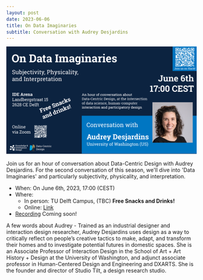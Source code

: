 ```yaml
---
layout: post
date: 2023-06-06
title: On Data Imaginaries
subtitle: Conversation with Audrey Desjardins
---
```


![Conversation with Audrey Desjardins](public/img/conversations/dcd-conversation-audrey.png)

Join us for an hour of conversation about Data-Centric Design with Audrey Desjardins. For the second conversation of this season, we'll dive into 'Data Imaginaries' and particularly subjectivity, physicality, and interpretation.

* When: On June 6th, 2023, 17:00 (CEST)
* Where:
    * In person: TU Delft Campus, (TBC) **Free Snacks and Drinks!**
    * Online: [Link](https://edu.nl/wmrvb)
* [Recording]() Coming soon!

A few words about Audrey - Trained as an industrial designer and interaction design researcher, Audrey Desjardins uses design as a way to critically reflect on people’s creative tactics to make, adapt, and transform their homes and to investigate potential futures in domestic spaces. She is an Associate Professor of Interaction Design in the School of Art + Art History + Design at the University of Washington, and adjunct associate professor in Human-Centered Design and Engineering and DXARTS. She is the founder and director of Studio Tilt, a design research studio. 